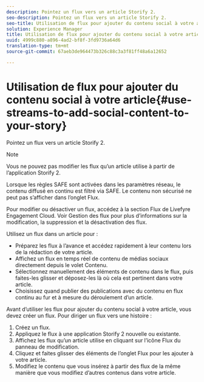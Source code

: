 ```yaml
---
description: Pointez un flux vers un article Storify 2.
seo-description: Pointez un flux vers un article Storify 2.
seo-title: Utilisation de flux pour ajouter du contenu social à votre article
solution: Experience Manager
title: Utilisation de flux pour ajouter du contenu social à votre article
uuid: 4999c880-a896-4ad2-bf8f-3fd9736a64d6
translation-type: tm+mt
source-git-commit: 67aeb3de964473b326c88c3a3f81ff48a6a12652

---
```



# Utilisation de flux pour ajouter du contenu social à votre article{#use-streams-to-add-social-content-to-your-story}

Pointez un flux vers un article Storify 2.

>[!NOTE]
>
>Vous ne pouvez pas modifier les flux qu’un article utilise à partir de l’application Storify 2.

Lorsque les règles SAFE sont activées dans les paramètres réseau, le contenu diffusé en continu est filtré via SAFE. Le contenu non sécurisé ne peut pas s’afficher dans l’onglet Flux.

Pour modifier ou désactiver un flux, accédez à la section Flux de Livefyre Engagement Cloud. Voir Gestion des flux pour plus d’informations sur la modification, la suppression et la désactivation des flux.

Utilisez un flux dans un article pour :

* Préparez les flux à l’avance et accédez rapidement à leur contenu lors de la rédaction de votre article.
* Affichez un flux en temps réel de contenu de médias sociaux directement depuis le volet Contenu.
* Sélectionnez manuellement des éléments de contenu dans le flux, puis faites-les glisser et déposez-les là où cela est pertinent dans votre article.
* Choisissez quand publier des publications avec du contenu en flux continu au fur et à mesure du déroulement d’un article.

Avant d’utiliser les flux pour ajouter du contenu social à votre article, vous devez créer un flux. Pour diriger un flux vers une histoire :

1. Créez un flux.
1. Appliquez le flux à une application Storify 2 nouvelle ou existante.
1. Affichez les flux qu’un article utilise en cliquant sur l’icône Flux du panneau de modification.
1. Cliquez et faites glisser des éléments de l’onglet Flux pour les ajouter à votre article.
1. Modifiez le contenu que vous insérez à partir des flux de la même manière que vous modifiez d’autres contenus dans votre article.
